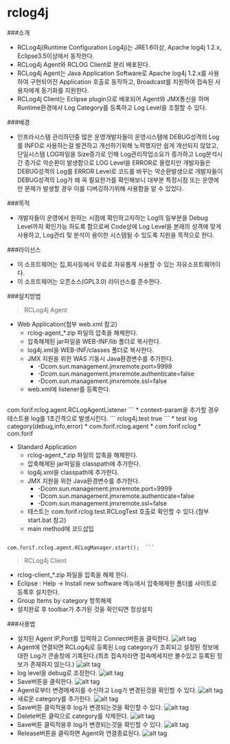 rclog4j
=======
###소개
 * RCLog4j(Runtime Configuration Log4j)는 JRE1.6이상, Apache log4j 1.2.x, Eclipse3.5이상에서 동작한다.
 * RCLog4j Agent와 RCLOG Client로 분리 배포된다.
 * RCLog4j Agent는 Java Application Software로 Apache log4j 1.2.x를 사용하여 구현되어진 Application 호출로 동작하고, Broadcast를 지원하여 접속된 사용자에게 동기화를 지원한다.
 * RCLog4j Client는 Eclipse plugin으로 배포되어 Agent와 JMX통신을 하며 Runtime환경에서 Log Category를 등록하고 Log Level을 조절할 수 있다.

###배경
 * 인프라시스템 관리하던중 많은 운영개발자들이 운영시스템에 DEBUG성격의 Log를 INFO로 사용하는걸 발견하고
   개선하기위해 노력했지만 쉽게 개선되지 않았고, 단일시스템 LOG파일을 Size증가로 인해
   Log관리작업소요가 증가하고 Log분석시간 증가로 악순환이 발생함으로 LOG Level을 ERROR로 올렸지만
   개발자들은 DEBUG성격의 Log를 ERROR Level로 코드를 바꾸는 악순환발생으로
   개발자들이 DEBUG성격의 Log가 왜 꼭 필요한가를 확인해보니 대부분 특정시점 
   또는 운영에만 문제가 발생할 경우 이를 디버깅하기위해 사용함을 알 수 있었다.

###목적
 * 개발자들이 운영에서 원하는 시점에 확인하고자하는 Log의 일부분을 Debug Level까지 확인가능 하도록 함으로써
   Code상에 Log Level을 본래의 성격에 맞게 사용하고, Log관리 및 분석이 용이한 시스템될 수 있도록 지원을 목적으로 한다.
 
###라이선스
 * 이 소프트웨어는 집,회사등에서 무료로 자유롭게 사용할 수 있는 자유소프트웨어이다. 
 * 이 소프트웨어는 오픈소스(GPL3.0) 라이선스를 준수한다.

###설치방법
 > RCLog4j Agent
   * Web Application(첨부 web.xml 참고)
     * rclog-agent_*.zip 파일의 압축을 해제한다.
     * 압축해제된 jar파일을 WEB-INF/lib 폴더로 복사한다.
     * log4j.xml을 WEB-INF/classes 폴더로 복사한다.
     * JMX 지원을 위한 WAS 기동시 Java환경변수를 추가한다.
       * -Dcom.sun.management.jmxremote.port=9999
       * -Dcom.sun.management.jmxremote.authenticate=false
       * -Dcom.sun.management.jmxremote.ssl=false
     * web.xml에 listener를 등록한다.
       ```
<listener>
   <listener-class>com.forif.rclog.agent.RCLogAgentListener</listener-class>
</listener> ```			
     * context-param을 추가할 경우 테스트용 log를 1초간격으로 발생시킨다.
       ```
<context-param>
   <param-name>rclog4j.test</param-name>
   <param-value>true</param-value>
</context-param> ```
     * test log category(debug,info,error)
       * com.forif.rclog.agent
       * com.forif.rclog
       * com.forif

   * Standard Application
     * rclog-agent_*.zip 파일의 압축을 해제한다.
     * 압축해제된 jar파일을 classpath에 추가한다.
     * log4j.xml을 classpath에 추가한다.
     * JMX 지원을 위한 Java환경변수를 추가한다.
       * -Dcom.sun.management.jmxremote.port=9999
       * -Dcom.sun.management.jmxremote.authenticate=false
       * -Dcom.sun.management.jmxremote.ssl=false
     * 테스트는 com.forif.rclog.test.RCLogTest 호출로 확인할 수 있다.(첨부 start.bat 참고)
     * main method에 코드삽입
       ```
    com.forif.rclog.agent.RCLogManager.start();  ```

 > RCLog4j Client
   * rclog-client_*.zip 파일을 압축을 해제 한다.
   * Eclipse : Help -> Install new software 메뉴에서 압축해제한 폴더를 사이트로 등록후 설치한다.
   * Group Items by category 항목해제
   * 설치완료 후 toolbar가 추가된 것을 확인되면 정상설치

###사용법
* 설치된 Agent IP,Port를 입력하고 Connect버튼을 클릭한다.
![alt tag](https://raw.githubusercontent.com/jongbok/rclog4j/master/docs/images/rclog1.JPG)
* Agent에 연결되면 RCLog4j로 등록된 Log category가 조회되고 설정된 정보에 대한 Log가 콘솔창에 기록된다.(최초 접속자라면 접속메세지만 볼수있고 등록된 정보가 존재하지 않는다.)
![alt tag](https://raw.githubusercontent.com/jongbok/rclog4j/master/docs/images/rclog2.JPG)
* log level을 debug로 조정한다.
![alt tag](https://raw.githubusercontent.com/jongbok/rclog4j/master/docs/images/rclog3.JPG)
* Save버튼을 클릭한다.
![alt tag](https://raw.githubusercontent.com/jongbok/rclog4j/master/docs/images/rclog4.JPG)
* Agent로부터 변경메세지를 수신하고 Log가 변경된것을 확인할 수 있다.
![alt tag](https://raw.githubusercontent.com/jongbok/rclog4j/master/docs/images/rclog5.JPG)
* 새로운 category를 추가한다.
![alt tag](https://raw.githubusercontent.com/jongbok/rclog4j/master/docs/images/rclog6.JPG)
* Save버튼 클릭적용후 log가 변경되는것을 확인할 수 있다.
![alt tag](https://raw.githubusercontent.com/jongbok/rclog4j/master/docs/images/rclog7.JPG)
* Delete버튼 클릭으로 category를 삭제한다.
![alt tag](https://raw.githubusercontent.com/jongbok/rclog4j/master/docs/images/rclog8.JPG)
* Save버튼 클릭적용후 log가 변경되는것을 확인할 수 있다.
![alt tag](https://raw.githubusercontent.com/jongbok/rclog4j/master/docs/images/rclog9.JPG)
* Release버튼을 클릭하면 Agent와 연결종료된다.
![alt tag](https://raw.githubusercontent.com/jongbok/rclog4j/master/docs/images/rclog10.JPG)
